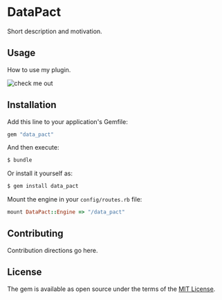 # DataPact
Short description and motivation.

## Usage
How to use my plugin.

![check me out](/app/assets/images/data_pact/overview.gif)




## Installation
Add this line to your application's Gemfile:

```ruby
gem "data_pact"
```

And then execute:
```bash
$ bundle
```

Or install it yourself as:
```bash
$ gem install data_pact
```

Mount the engine in your `config/routes.rb` file:
```ruby
mount DataPact::Engine => "/data_pact"
```

## Contributing
Contribution directions go here.

## License
The gem is available as open source under the terms of the [MIT License](https://opensource.org/licenses/MIT).
